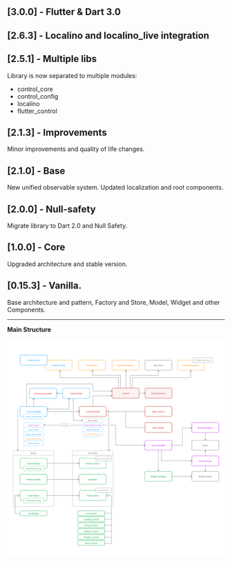 ## [3.0.0] - Flutter & Dart 3.0
## [2.6.3] - Localino and localino_live integration
## [2.5.1] - Multiple libs
Library is now separated to multiple modules:
 - control_core
 - control_config
 - localino
 - flutter_control
## [2.1.3] - Improvements
Minor improvements and quality of life changes.
## [2.1.0] - Base
New unified observable system. Updated localization and root components.
## [2.0.0] - Null-safety
Migrate library to Dart 2.0 and Null Safety.
## [1.0.0] - Core
Upgraded architecture and stable version.
## [0.15.3] - Vanilla.
Base architecture and pattern, Factory and Store, Model, Widget and other Components.

---

**Main Structure**

![Structure](https://raw.githubusercontent.com/RomanBase/flutter_control/master/doc/structure.png)